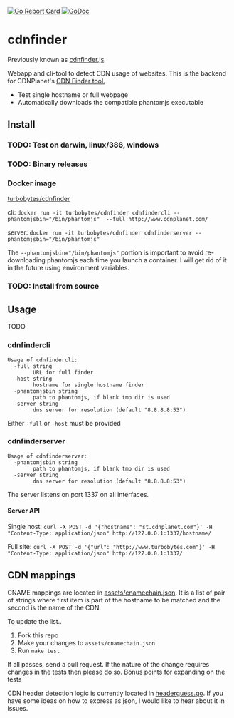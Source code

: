 [![Go Report Card](https://goreportcard.com/badge/github.com/turbobytes/cdnfinder)](https://goreportcard.com/report/github.com/turbobytes/cdnfinder)
[![GoDoc](https://godoc.org/github.com/turbobytes/cdnfinder?status.svg)](https://godoc.org/github.com/turbobytes/cdnfinder)
# cdnfinder

Previously known as [cdnfinder.js](https://github.com/sajal/cdnfinder.js).

Webapp and cli-tool to detect CDN usage of websites. This is the backend for CDNPlanet's [CDN Finder tool.](http://www.cdnplanet.com/tools/cdnfinder/)

- Test single hostname or full webpage
- Automatically downloads the compatible phantomjs executable

## Install


### TODO: Test on darwin, linux/386, windows


### TODO: Binary releases


### Docker image

[turbobytes/cdnfinder](https://hub.docker.com/r/turbobytes/cdnfinder/)

cli: `docker run -it turbobytes/cdnfinder cdnfindercli --phantomjsbin="/bin/phantomjs"  --full http://www.cdnplanet.com/`

server: `docker run -it turbobytes/cdnfinder cdnfinderserver --phantomjsbin="/bin/phantomjs"`

The `--phantomjsbin="/bin/phantomjs"` portion is important to avoid re-downloading phantomjs each time you launch a container. I will get rid of it in the future using environment variables.

### TODO: Install from source

## Usage

TODO

### cdnfindercli

````
Usage of cdnfindercli:
  -full string
    	URL for full finder
  -host string
    	hostname for single hostname finder
  -phantomjsbin string
    	path to phantomjs, if blank tmp dir is used
  -server string
    	dns server for resolution (default "8.8.8.8:53")
````

Either `-full` or `-host` must be provided

### cdnfinderserver

````
Usage of cdnfinderserver:
  -phantomjsbin string
    	path to phantomjs, if blank tmp dir is used
  -server string
    	dns server for resolution (default "8.8.8.8:53")

````

The server listens on port 1337 on all interfaces.

#### Server API

Single host: `curl -X POST -d '{"hostname": "st.cdnplanet.com"}' -H "Content-Type: application/json" http://127.0.0.1:1337/hostname/`

Full site: `curl -X POST -d '{"url": "http://www.turbobytes.com"}' -H "Content-Type: application/json" http://127.0.0.1:1337/`

## CDN mappings

CNAME mappings are located in [assets/cnamechain.json](assets/cnamechain.json). It is a list of pair of strings where first item is part of the hostname to be matched and the second is the name of the CDN.

To update the list..

1. Fork this repo
2. Make your changes to `assets/cnamechain.json`
3. Run `make test`

If all passes, send a pull request. If the nature of the change requires changes in the tests then please do so. Bonus points for expanding on the tests

CDN header detection logic is currently located in [headerguess.go](headerguess.go). If you have some ideas on how to express as json, I would like to hear about it in issues.
